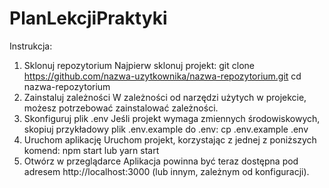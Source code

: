 # PlanLekcjiPraktyki
Instrukcja:
1. Sklonuj repozytorium
Najpierw sklonuj projekt:
git clone https://github.com/nazwa-uzytkownika/nazwa-repozytorium.git
cd nazwa-repozytorium
2. Zainstaluj zależności
W zależności od narzędzi użytych w projekcie, możesz potrzebować zainstalować zależności.
3. Skonfiguruj plik .env
Jeśli projekt wymaga zmiennych środowiskowych, skopiuj przykładowy plik .env.example do .env:
cp .env.example .env
4. Uruchom aplikację
Uruchom projekt, korzystając z jednej z poniższych komend:
npm start
lub
yarn start
5. Otwórz w przeglądarce
Aplikacja powinna być teraz dostępna pod adresem http://localhost:3000 (lub innym, zależnym od konfiguracji).
